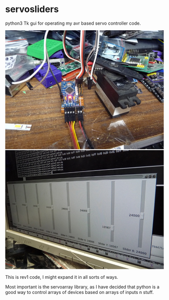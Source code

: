 # servosliders
python3 Tk gui for operating my avr based servo controller code.



![ ](p1330710.jpg)
![ ](p1330711.jpg)

This is rev1 code, I might expand it in all sorts of ways.

Most important is the servoarray library, as I have decided that 
python is a good way to control arrays of devices based on arrays
of inputs n stuff.
